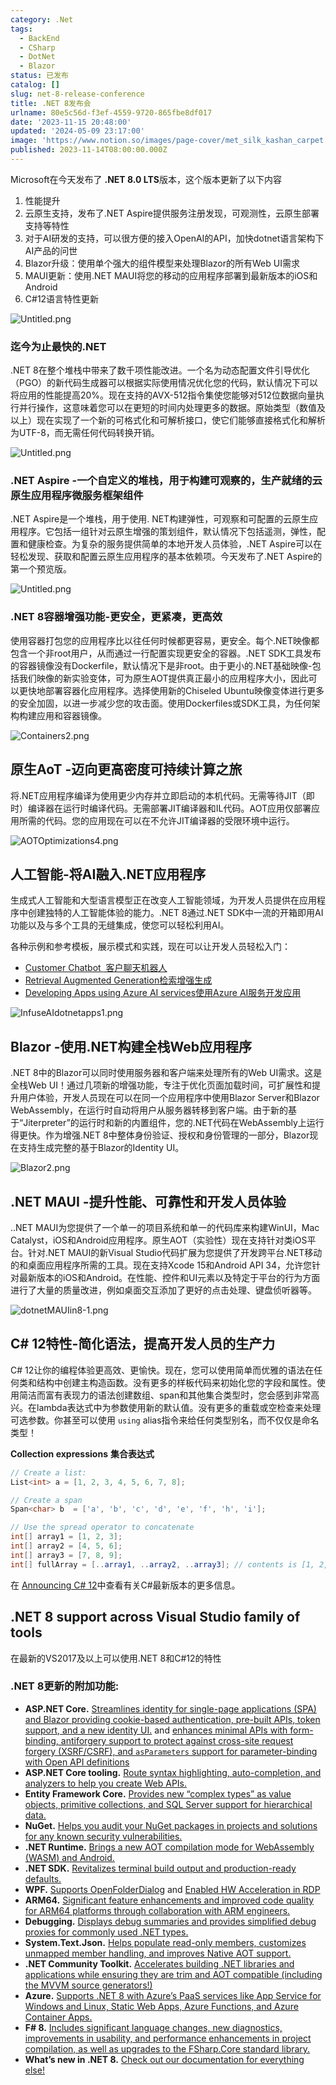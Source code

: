 ```yaml
---
category: .Net
tags:
  - BackEnd
  - CSharp
  - DotNet
  - Blazor
status: 已发布
catalog: []
slug: net-8-release-conference
title: .NET 8发布会
urlname: 80e5c56d-f3ef-4559-9720-865fbe8df017
date: '2023-11-15 20:48:00'
updated: '2024-05-09 23:17:00'
image: 'https://www.notion.so/images/page-cover/met_silk_kashan_carpet.jpg'
published: 2023-11-14T08:00:00.000Z
---
```


Microsoft在今天发布了 **.NET 8.0 LTS**版本，这个版本更新了以下内容

1. 性能提升
2. 云原生支持，发布了.NET Aspire提供服务注册发现，可观测性，云原生部署支持等特性
3. 对于AI研发的支持，可以很方便的接入OpenAI的API，加快dotnet语言架构下AI产品的问世
4. Blazor升级：使用单个强大的组件模型来处理Blazor的所有Web UI需求
5. MAUI更新：使用.NET MAUI将您的移动的应用程序部署到最新版本的iOS和Android
6. C#12语言特性更新

![Untitled.png](https://prod-files-secure.s3.us-west-2.amazonaws.com/5d24fe63-e567-4804-86f9-9fdc62e13082/10cda029-65af-4ea7-b30e-605b2d9e6c57/Untitled.png?X-Amz-Algorithm=AWS4-HMAC-SHA256&X-Amz-Content-Sha256=UNSIGNED-PAYLOAD&X-Amz-Credential=ASIAZI2LB466QSNPSOFW%2F20250304%2Fus-west-2%2Fs3%2Faws4_request&X-Amz-Date=20250304T053913Z&X-Amz-Expires=3600&X-Amz-Security-Token=IQoJb3JpZ2luX2VjEK7%2F%2F%2F%2F%2F%2F%2F%2F%2F%2FwEaCXVzLXdlc3QtMiJHMEUCIQDV3mdz%2F6bdmG4NbgyDZG72EqMXIPvE1KMs%2B3peEjo29QIgS3NRPBp0CbQ0kAOGiv1Z338jiXImilidJq3mNVPJiWUqiAQI5v%2F%2F%2F%2F%2F%2F%2F%2F%2F%2FARAAGgw2Mzc0MjMxODM4MDUiDNp53nvyjHQLCimAoCrcA6sx7%2F%2BqZU3KsRS7xM4La1dYj9LZaISEiuNGnlI8mbC0CRS%2Fti8ngsY41dHhYpNARGyl6GiP624A5950isSC%2F3x3mdFY%2BPP%2FkFT3MOFdzHV8e9%2FmvHoO165pGaih%2BY5cwmIC8%2FUjQMMe4Hj8yOivVynYpPJt5n7BW4CyvBN3l0bm7riitquOpIZZ6lA7b%2BsgK3c460knxrFjNIvP5ttMYXI79i6%2BiZENOSqE2UmNXjtxup88vudLqn6HGm%2Bilj%2Bks9HA2CjpO5WAB8RemLOUlNqH4cQ56vc%2Fwkoj3Ecx41E0UCnwd1xfwWwLluijiA8APIVerRYaYnVUEkjhQmK%2F8DsJmXjDV0NT8uKHkLb3zxHMjMHvQYVsutRl%2BW12SgQB%2BFKbkPVCFqjm%2F%2FxVN4oXppwy4CS%2BRkX0bUGAaY4NvOVmE9xODuuvwxFQRXW2K4K8peZMG9iywVsfKvj%2B%2Bn6rr8XGPq4Sb6KEzM4vh%2BcW3e2GIEg5%2FD5rXlXzykPvLoCmnJpv9Y5lr98YleXRZGSpAOl6HgAllnw%2FVgpszUQsztoA0%2FENRdz1BKT9voNwcGRWpQd2zeyvAqp0vcoczQqEn3oc4R2GZ8V2jGapXGXkxYrrO2GdBUJM6Xtsw4PkMISdmr4GOqUBAj422%2BtP5BWT8lGzBWpmj9LA2Ed8BkQn42ETOVWhH%2BkmFnHRnb3tdV98z%2BekeP6KigOmSOgbh4R1sKyoZ0Kc2GlXjAolK%2Bp9rCkNyzg2psR5sv%2FGRLaVJpfwxmlvm7gaU8hQYVJE0cNw0JYoYZka2AtXmiXxJaeUiOSX%2FyLcHwFdGZoOTfO%2B%2BNvd8eQ5%2FX%2BGpup9PRvgfE0RC7Cj7i4AJBrMgbhf&X-Amz-Signature=282df2c6230faf912da899b61e7f4309747d5828539f5d1b0e949da3e69298d8&X-Amz-SignedHeaders=host&x-id=GetObject)


### **迄今为止最快的.NET**


.NET 8在整个堆栈中带来了数千项性能改进。一个名为动态配置文件引导优化（PGO）的新代码生成器可以根据实际使用情况优化您的代码，默认情况下可以将应用的性能提高20%。现在支持的AVX-512指令集使您能够对512位数据向量执行并行操作，这意味着您可以在更短的时间内处理更多的数据。原始类型（数值及以上）现在实现了一个新的可格式化和可解析接口，使它们能够直接格式化和解析为UTF-8，而无需任何代码转换开销。


![Untitled.png](https://prod-files-secure.s3.us-west-2.amazonaws.com/5d24fe63-e567-4804-86f9-9fdc62e13082/edcbf140-d619-4389-a4a6-f97c113ab9f2/Untitled.png?X-Amz-Algorithm=AWS4-HMAC-SHA256&X-Amz-Content-Sha256=UNSIGNED-PAYLOAD&X-Amz-Credential=ASIAZI2LB466QSNPSOFW%2F20250304%2Fus-west-2%2Fs3%2Faws4_request&X-Amz-Date=20250304T053913Z&X-Amz-Expires=3600&X-Amz-Security-Token=IQoJb3JpZ2luX2VjEK7%2F%2F%2F%2F%2F%2F%2F%2F%2F%2FwEaCXVzLXdlc3QtMiJHMEUCIQDV3mdz%2F6bdmG4NbgyDZG72EqMXIPvE1KMs%2B3peEjo29QIgS3NRPBp0CbQ0kAOGiv1Z338jiXImilidJq3mNVPJiWUqiAQI5v%2F%2F%2F%2F%2F%2F%2F%2F%2F%2FARAAGgw2Mzc0MjMxODM4MDUiDNp53nvyjHQLCimAoCrcA6sx7%2F%2BqZU3KsRS7xM4La1dYj9LZaISEiuNGnlI8mbC0CRS%2Fti8ngsY41dHhYpNARGyl6GiP624A5950isSC%2F3x3mdFY%2BPP%2FkFT3MOFdzHV8e9%2FmvHoO165pGaih%2BY5cwmIC8%2FUjQMMe4Hj8yOivVynYpPJt5n7BW4CyvBN3l0bm7riitquOpIZZ6lA7b%2BsgK3c460knxrFjNIvP5ttMYXI79i6%2BiZENOSqE2UmNXjtxup88vudLqn6HGm%2Bilj%2Bks9HA2CjpO5WAB8RemLOUlNqH4cQ56vc%2Fwkoj3Ecx41E0UCnwd1xfwWwLluijiA8APIVerRYaYnVUEkjhQmK%2F8DsJmXjDV0NT8uKHkLb3zxHMjMHvQYVsutRl%2BW12SgQB%2BFKbkPVCFqjm%2F%2FxVN4oXppwy4CS%2BRkX0bUGAaY4NvOVmE9xODuuvwxFQRXW2K4K8peZMG9iywVsfKvj%2B%2Bn6rr8XGPq4Sb6KEzM4vh%2BcW3e2GIEg5%2FD5rXlXzykPvLoCmnJpv9Y5lr98YleXRZGSpAOl6HgAllnw%2FVgpszUQsztoA0%2FENRdz1BKT9voNwcGRWpQd2zeyvAqp0vcoczQqEn3oc4R2GZ8V2jGapXGXkxYrrO2GdBUJM6Xtsw4PkMISdmr4GOqUBAj422%2BtP5BWT8lGzBWpmj9LA2Ed8BkQn42ETOVWhH%2BkmFnHRnb3tdV98z%2BekeP6KigOmSOgbh4R1sKyoZ0Kc2GlXjAolK%2Bp9rCkNyzg2psR5sv%2FGRLaVJpfwxmlvm7gaU8hQYVJE0cNw0JYoYZka2AtXmiXxJaeUiOSX%2FyLcHwFdGZoOTfO%2B%2BNvd8eQ5%2FX%2BGpup9PRvgfE0RC7Cj7i4AJBrMgbhf&X-Amz-Signature=82092e5eb3bed6584000a006e207930146dc4a553b1904afd0e4edba0d9b6b77&X-Amz-SignedHeaders=host&x-id=GetObject)


### **.NET Aspire -一个自定义的堆栈，用于构建可观察的，生产就绪的云原生应用程序微服务框架组件**


.NET Aspire是一个堆栈，用于使用. NET构建弹性，可观察和可配置的云原生应用程序。它包括一组针对云原生增强的策划组件，默认情况下包括遥测，弹性，配置和健康检查。为复杂的服务提供简单的本地开发人员体验，.NET Aspire可以在轻松发现、获取和配置云原生应用程序的基本依赖项。今天发布了.NET Aspire的第一个预览版。


![Untitled.png](https://prod-files-secure.s3.us-west-2.amazonaws.com/5d24fe63-e567-4804-86f9-9fdc62e13082/ff6a34d3-ac25-412d-9204-a7263d00528f/Untitled.png?X-Amz-Algorithm=AWS4-HMAC-SHA256&X-Amz-Content-Sha256=UNSIGNED-PAYLOAD&X-Amz-Credential=ASIAZI2LB466QSNPSOFW%2F20250304%2Fus-west-2%2Fs3%2Faws4_request&X-Amz-Date=20250304T053913Z&X-Amz-Expires=3600&X-Amz-Security-Token=IQoJb3JpZ2luX2VjEK7%2F%2F%2F%2F%2F%2F%2F%2F%2F%2FwEaCXVzLXdlc3QtMiJHMEUCIQDV3mdz%2F6bdmG4NbgyDZG72EqMXIPvE1KMs%2B3peEjo29QIgS3NRPBp0CbQ0kAOGiv1Z338jiXImilidJq3mNVPJiWUqiAQI5v%2F%2F%2F%2F%2F%2F%2F%2F%2F%2FARAAGgw2Mzc0MjMxODM4MDUiDNp53nvyjHQLCimAoCrcA6sx7%2F%2BqZU3KsRS7xM4La1dYj9LZaISEiuNGnlI8mbC0CRS%2Fti8ngsY41dHhYpNARGyl6GiP624A5950isSC%2F3x3mdFY%2BPP%2FkFT3MOFdzHV8e9%2FmvHoO165pGaih%2BY5cwmIC8%2FUjQMMe4Hj8yOivVynYpPJt5n7BW4CyvBN3l0bm7riitquOpIZZ6lA7b%2BsgK3c460knxrFjNIvP5ttMYXI79i6%2BiZENOSqE2UmNXjtxup88vudLqn6HGm%2Bilj%2Bks9HA2CjpO5WAB8RemLOUlNqH4cQ56vc%2Fwkoj3Ecx41E0UCnwd1xfwWwLluijiA8APIVerRYaYnVUEkjhQmK%2F8DsJmXjDV0NT8uKHkLb3zxHMjMHvQYVsutRl%2BW12SgQB%2BFKbkPVCFqjm%2F%2FxVN4oXppwy4CS%2BRkX0bUGAaY4NvOVmE9xODuuvwxFQRXW2K4K8peZMG9iywVsfKvj%2B%2Bn6rr8XGPq4Sb6KEzM4vh%2BcW3e2GIEg5%2FD5rXlXzykPvLoCmnJpv9Y5lr98YleXRZGSpAOl6HgAllnw%2FVgpszUQsztoA0%2FENRdz1BKT9voNwcGRWpQd2zeyvAqp0vcoczQqEn3oc4R2GZ8V2jGapXGXkxYrrO2GdBUJM6Xtsw4PkMISdmr4GOqUBAj422%2BtP5BWT8lGzBWpmj9LA2Ed8BkQn42ETOVWhH%2BkmFnHRnb3tdV98z%2BekeP6KigOmSOgbh4R1sKyoZ0Kc2GlXjAolK%2Bp9rCkNyzg2psR5sv%2FGRLaVJpfwxmlvm7gaU8hQYVJE0cNw0JYoYZka2AtXmiXxJaeUiOSX%2FyLcHwFdGZoOTfO%2B%2BNvd8eQ5%2FX%2BGpup9PRvgfE0RC7Cj7i4AJBrMgbhf&X-Amz-Signature=ce35f7460872405159b6db5ab8f7750ab42e2940d24ebe99a5ce51b1d1bb4888&X-Amz-SignedHeaders=host&x-id=GetObject)


### **.NET 8容器增强功能-更安全，更紧凑，更高效**


使用容器打包您的应用程序比以往任何时候都更容易，更安全。每个.NET映像都包含一个非root用户，从而通过一行配置实现更安全的容器。.NET SDK工具发布的容器镜像没有Dockerfile，默认情况下是非root。由于更小的.NET基础映像-包括我们映像的新实验变体，可为原生AOT提供真正最小的应用程序大小，因此可以更快地部署容器化应用程序。选择使用新的Chiseled Ubuntu映像变体进行更多的安全加固，以进一步减少您的攻击面。使用Dockerfiles或SDK工具，为任何架构构建应用和容器镜像。


![Containers2.png](https://devblogs.microsoft.com/dotnet/wp-content/uploads/sites/10/2023/11/Containers2.png)


## 原生AoT -迈向更高密度可持续计算之旅


将.NET应用程序编译为使用更少内存并立即启动的本机代码。无需等待JIT（即时）编译器在运行时编译代码。无需部署JIT编译器和IL代码。AOT应用仅部署应用所需的代码。您的应用现在可以在不允许JIT编译器的受限环境中运行。


![AOTOptimizations4.png](https://devblogs.microsoft.com/dotnet/wp-content/uploads/sites/10/2023/11/AOTOptimizations4.png)


## 人工智能-将AI融入.NET应用程序


生成式人工智能和大型语言模型正在改变人工智能领域，为开发人员提供在应用程序中创建独特的人工智能体验的能力。.NET 8通过.NET SDK中一流的开箱即用AI功能以及与多个工具的无缝集成，使您可以轻松利用AI。


各种示例和参考模板，展示模式和实践，现在可以让开发人员轻松入门：

- [Customer Chatbot](https://github.com/dotnet/eShop)[ ](https://github.com/dotnet/eShop)[ 客户聊天机器人](https://github.com/dotnet/eShop)
- [Retrieval Augmented Generation](https://github.com/Azure-Samples/azure-search-openai-demo-csharp)[检索增强生成](https://github.com/Azure-Samples/azure-search-openai-demo-csharp)
- [Developing Apps using Azure AI services](https://devblogs.microsoft.com/dotnet/demystifying-retrieval-augmented-generation-with-dotnet/)[使用Azure AI服务开发应用](https://devblogs.microsoft.com/dotnet/demystifying-retrieval-augmented-generation-with-dotnet/)

![InfuseAIdotnetapps1.png](https://devblogs.microsoft.com/dotnet/wp-content/uploads/sites/10/2023/11/InfuseAIdotnetapps1.png)


## Blazor -使用.NET构建全栈Web应用程序


.NET 8中的Blazor可以同时使用服务器和客户端来处理所有的Web UI需求。这是全栈Web UI！通过几项新的增强功能，专注于优化页面加载时间，可扩展性和提升用户体验，开发人员现在可以在同一个应用程序中使用Blazor Server和Blazor WebAssembly，在运行时自动将用户从服务器转移到客户端。由于新的基于“Jiterpreter”的运行时和新的内置组件，您的.NET代码在WebAssembly上运行得更快。作为增强.NET 8中整体身份验证、授权和身份管理的一部分，Blazor现在支持生成完整的基于Blazor的Identity UI。


![Blazor2.png](https://devblogs.microsoft.com/dotnet/wp-content/uploads/sites/10/2023/11/Blazor2.png)


## .NET MAUI -提升性能、可靠性和开发人员体验


..NET MAUI为您提供了一个单一的项目系统和单一的代码库来构建WinUI，Mac Catalyst，iOS和Android应用程序。原生AOT（实验性）现在支持针对类iOS平台。针对.NET MAUI的新Visual Studio代码扩展为您提供了开发跨平台.NET移动的和桌面应用程序所需的工具。现在支持Xcode 15和Android API 34，允许您针对最新版本的iOS和Android。在性能、控件和UI元素以及特定于平台的行为方面进行了大量的质量改进，例如桌面交互添加了更好的点击处理、键盘侦听器等。


![dotnetMAUIin8-1.png](https://devblogs.microsoft.com/dotnet/wp-content/uploads/sites/10/2023/11/dotnetMAUIin8-1.png)


## C# 12特性-简化语法，提高开发人员的生产力


C# 12让你的编程体验更高效、更愉快。现在，您可以使用简单而优雅的语法在任何类和结构中创建主构造函数。没有更多的样板代码来初始化您的字段和属性。使用简洁而富有表现力的语法创建数组、span和其他集合类型时，您会感到非常高兴。在lambda表达式中为参数使用新的默认值。没有更多的重载或空检查来处理可选参数。你甚至可以使用 `using` alias指令来给任何类型别名，而不仅仅是命名类型！


**Collection expressions** **集合表达式**


```c#
// Create a list:
List<int> a = [1, 2, 3, 4, 5, 6, 7, 8];

// Create a span
Span<char> b  = ['a', 'b', 'c', 'd', 'e', 'f', 'h', 'i'];

// Use the spread operator to concatenate
int[] array1 = [1, 2, 3];
int[] array2 = [4, 5, 6];
int[] array3 = [7, 8, 9];
int[] fullArray = [..array1, ..array2, ..array3]; // contents is [1, 2, 3, 4, 5, 6, 7, 8, 9]
```


在 [Announcing C# 12](https://devblogs.microsoft.com/dotnet/announcing-csharp-12)中查看有关C#最新版本的更多信息。


## .NET 8 support across Visual Studio family of tools


在最新的VS2017及以上可以使用.NET 8和C#12的特性


### .NET 8更新的附加功能:

- **ASP.NET Core.** [Streamlines identity for single-page applications (SPA) and Blazor providing cookie-based authentication, pre-built APIs, token support, and a new identity UI.](https://devblogs.microsoft.com/dotnet/whats-new-with-identity-in-dotnet-8/) and [enhances minimal APIs with form-binding, antiforgery support to protect against cross-site request forgery (XSRF/CSRF), and ](https://learn.microsoft.com/aspnet/core/release-notes/aspnetcore-8.0#minimal-apis)[`asParameters`](https://learn.microsoft.com/aspnet/core/release-notes/aspnetcore-8.0#minimal-apis)[ support for parameter-binding with Open API definitions](https://learn.microsoft.com/aspnet/core/release-notes/aspnetcore-8.0#minimal-apis)
- **ASP.NET Core tooling.** [Route syntax highlighting, auto-completion, and analyzers to help you create Web APIs.](https://devblogs.microsoft.com/dotnet/aspnet-core-route-tooling-dotnet-8/)
- **Entity Framework Core.** [Provides new “complex types” as value objects, primitive collections, and SQL Server support for hierarchical data.](https://devblogs.microsoft.com/dotnet/announcing-ef8-rc2/)
- **NuGet.** [Helps you audit your NuGet packages in projects and solutions for any known security vulnerabilities.](https://learn.microsoft.com/nuget/concepts/auditing-packages)
- **.NET Runtime.** [Brings a new AOT compilation mode for WebAssembly (WASM) and Android.](https://devblogs.microsoft.com/dotnet/announcing-dotnet-8-rc1/#androidstripilafteraot-mode-on-android)
- **.NET SDK.** [Revitalizes terminal build output and production-ready defaults.](https://learn.microsoft.com/dotnet/core/whats-new/dotnet-8#net-sdk)
- **WPF.** [Supports OpenFolderDialog](https://devblogs.microsoft.com/dotnet/wpf-file-dialog-improvements-in-dotnet-8/) and [Enabled HW Acceleration in RDP](https://devblogs.microsoft.com/dotnet/announcing-dotnet-8-rc1/#wpf-hardware-acceleration-in-rdp)
- **ARM64.** [Significant feature enhancements and improved code quality for ARM64 platforms through collaboration with ARM engineers.](https://devblogs.microsoft.com/dotnet/this-arm64-performance-in-dotnet-8/)
- **Debugging.** [Displays debug summaries and provides simplified debug proxies for commonly used .NET types.](https://devblogs.microsoft.com/dotnet/debugging-enhancements-in-dotnet-8/)
- **System.Text.Json.** [Helps populate read-only members, customizes unmapped member handling, and improves Native AOT support.](https://devblogs.microsoft.com/dotnet/system-text-json-in-dotnet-8/)
- **.NET Community Toolkit.** [Accelerates building .NET libraries and applications while ensuring they are trim and AOT compatible (including the MVVM source generators!)](https://devblogs.microsoft.com/dotnet/announcing-the-dotnet-community-toolkit-821/)
- **Azure.** [Supports .NET 8 with Azure’s PaaS services like App Service for Windows and Linux, Static Web Apps, Azure Functions, and Azure Container Apps.](https://aka.ms/appservice-dotnet8)
- **F# 8.** [Includes significant language changes, new diagnostics, improvements in usability, and performance enhancements in project compilation, as well as upgrades to the FSharp.Core standard library.](https://devblogs.microsoft.com/dotnet/announcing-fsharp-8/)
- **What’s new in .NET 8.** [Check out our documentation for everything else!](https://learn.microsoft.com/dotnet/core/whats-new/dotnet-8)
